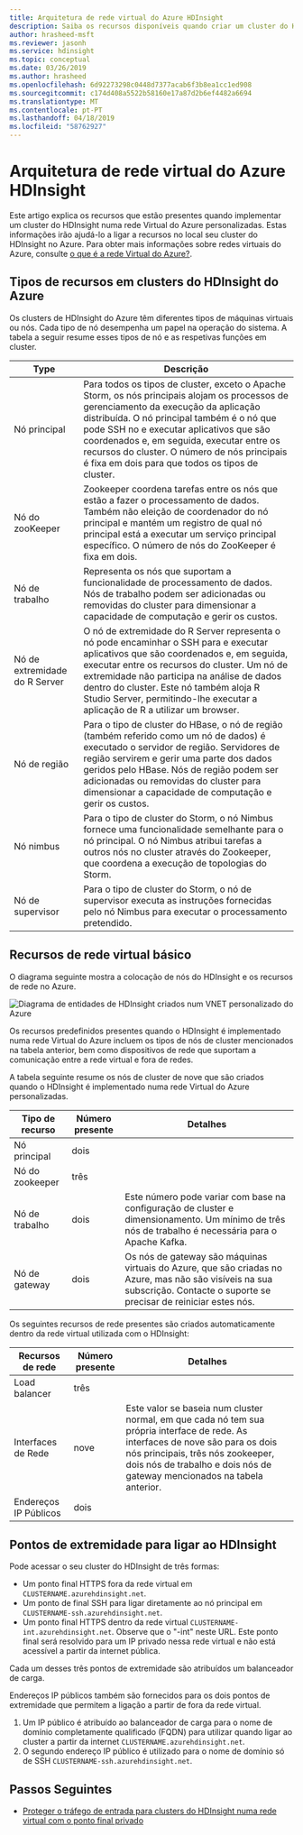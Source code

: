 ```yaml
---
title: Arquitetura de rede virtual do Azure HDInsight
description: Saiba os recursos disponíveis quando criar um cluster do HDInsight numa rede Virtual do Azure.
author: hrasheed-msft
ms.reviewer: jasonh
ms.service: hdinsight
ms.topic: conceptual
ms.date: 03/26/2019
ms.author: hrasheed
ms.openlocfilehash: 6d92273298c0448d7377acab6f3b8ea1cc1ed908
ms.sourcegitcommit: c174d408a5522b58160e17a87d2b6ef4482a6694
ms.translationtype: MT
ms.contentlocale: pt-PT
ms.lasthandoff: 04/18/2019
ms.locfileid: "58762927"
---
```

# <a name="azure-hdinsight-virtual-network-architecture"></a>Arquitetura de rede virtual do Azure HDInsight

Este artigo explica os recursos que estão presentes quando implementar um cluster do HDInsight numa rede Virtual do Azure personalizadas. Estas informações irão ajudá-lo a ligar a recursos no local seu cluster do HDInsight no Azure. Para obter mais informações sobre redes virtuais do Azure, consulte [o que é a rede Virtual do Azure?](../virtual-network/virtual-networks-overview.md).

## <a name="resource-types-in-azure-hdinsight-clusters"></a>Tipos de recursos em clusters do HDInsight do Azure

Os clusters de HDInsight do Azure têm diferentes tipos de máquinas virtuais ou nós. Cada tipo de nó desempenha um papel na operação do sistema. A tabela a seguir resume esses tipos de nó e as respetivas funções em cluster.

| Type | Descrição |
| --- | --- |
| Nó principal |  Para todos os tipos de cluster, exceto o Apache Storm, os nós principais alojam os processos de gerenciamento da execução da aplicação distribuída. O nó principal também é o nó que pode SSH no e executar aplicativos que são coordenados e, em seguida, executar entre os recursos do cluster. O número de nós principais é fixa em dois para que todos os tipos de cluster. |
| Nó do zooKeeper | Zookeeper coordena tarefas entre os nós que estão a fazer o processamento de dados. Também não eleição de coordenador do nó principal e mantém um registro de qual nó principal está a executar um serviço principal específico. O número de nós do ZooKeeper é fixa em dois. |
| Nó de trabalho | Representa os nós que suportam a funcionalidade de processamento de dados. Nós de trabalho podem ser adicionadas ou removidas do cluster para dimensionar a capacidade de computação e gerir os custos. |
| Nó de extremidade do R Server | O nó de extremidade do R Server representa o nó pode encaminhar o SSH para e executar aplicativos que são coordenados e, em seguida, executar entre os recursos do cluster. Um nó de extremidade não participa na análise de dados dentro do cluster. Este nó também aloja R Studio Server, permitindo-lhe executar a aplicação de R a utilizar um browser. |
| Nó de região | Para o tipo de cluster do HBase, o nó de região (também referido como um nó de dados) é executado o servidor de região. Servidores de região servirem e gerir uma parte dos dados geridos pelo HBase. Nós de região podem ser adicionadas ou removidas do cluster para dimensionar a capacidade de computação e gerir os custos.|
| Nó nimbus | Para o tipo de cluster do Storm, o nó Nimbus fornece uma funcionalidade semelhante para o nó principal. O nó Nimbus atribui tarefas a outros nós no cluster através do Zookeeper, que coordena a execução de topologias do Storm. |
| Nó de supervisor | Para o tipo de cluster do Storm, o nó de supervisor executa as instruções fornecidas pelo nó Nimbus para executar o processamento pretendido. |

## <a name="basic-virtual-network-resources"></a>Recursos de rede virtual básico

O diagrama seguinte mostra a colocação de nós do HDInsight e os recursos de rede no Azure.

![Diagrama de entidades de HDInsight criados num VNET personalizado do Azure](./media/hdinsight-virtual-network-architecture/vnet-diagram.png)

Os recursos predefinidos presentes quando o HDInsight é implementado numa rede Virtual do Azure incluem os tipos de nós de cluster mencionados na tabela anterior, bem como dispositivos de rede que suportam a comunicação entre a rede virtual e fora de redes.

A tabela seguinte resume os nós de cluster de nove que são criados quando o HDInsight é implementado numa rede Virtual do Azure personalizadas.

| Tipo de recurso | Número presente | Detalhes |
| --- | --- | --- |
|Nó principal | dois |    |
|Nó do zookeeper | três | |
|Nó de trabalho | dois | Este número pode variar com base na configuração de cluster e dimensionamento. Um mínimo de três nós de trabalho é necessária para o Apache Kafka.  |
|Nó de gateway | dois | Os nós de gateway são máquinas virtuais do Azure, que são criadas no Azure, mas não são visíveis na sua subscrição. Contacte o suporte se precisar de reiniciar estes nós. |

Os seguintes recursos de rede presentes são criados automaticamente dentro da rede virtual utilizada com o HDInsight:

| Recursos de rede | Número presente | Detalhes |
| --- | --- | --- |
|Load balancer | três | |
|Interfaces de Rede | nove | Este valor se baseia num cluster normal, em que cada nó tem sua própria interface de rede. As interfaces de nove são para os dois nós principais, três nós zookeeper, dois nós de trabalho e dois nós de gateway mencionados na tabela anterior. |
|Endereços IP Públicos | dois |    |

## <a name="endpoints-for-connecting-to-hdinsight"></a>Pontos de extremidade para ligar ao HDInsight

Pode acessar o seu cluster do HDInsight de três formas:

- Um ponto final HTTPS fora da rede virtual em `CLUSTERNAME.azurehdinsight.net`.
- Um ponto de final SSH para ligar diretamente ao nó principal em `CLUSTERNAME-ssh.azurehdinsight.net`.
- Um ponto final HTTPS dentro da rede virtual `CLUSTERNAME-int.azurehdinsight.net`. Observe que o "-int" neste URL. Este ponto final será resolvido para um IP privado nessa rede virtual e não está acessível a partir da internet pública.

Cada um desses três pontos de extremidade são atribuídos um balanceador de carga.

Endereços IP públicos também são fornecidos para os dois pontos de extremidade que permitem a ligação a partir de fora da rede virtual.

1. Um IP público é atribuído ao balanceador de carga para o nome de domínio completamente qualificado (FQDN) para utilizar quando ligar ao cluster a partir da internet `CLUSTERNAME.azurehdinsight.net`.
1. O segundo endereço IP público é utilizado para o nome de domínio só de SSH `CLUSTERNAME-ssh.azurehdinsight.net`.

## <a name="next-steps"></a>Passos Seguintes

* [Proteger o tráfego de entrada para clusters do HDInsight numa rede virtual com o ponto final privado](https://azure.microsoft.com/blog/secure-incoming-traffic-to-hdinsight-clusters-in-a-vnet-with-private-endpoint/)
